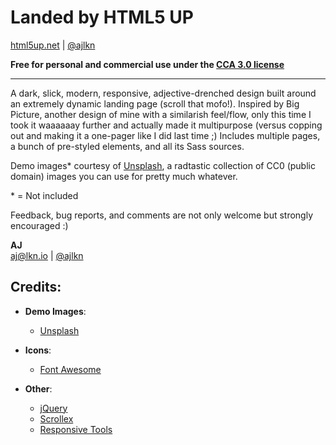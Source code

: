# Landed by HTML5 UP

[html5up.net](https://html5up.net) | [@ajlkn](https://twitter.com/ajlkn)

**Free for personal and commercial use under the [CCA 3.0 license](https://html5up.net/license)**

---

A dark, slick, modern, responsive, adjective-drenched design built around an extremely dynamic landing page (scroll that mofo!). Inspired by Big Picture, another design of mine with a similarish feel/flow, only this time I took it waaaaaay further and actually made it multipurpose (versus copping out and making it a one-pager like I did last time ;) Includes multiple pages, a bunch of pre-styled elements, and all its Sass sources.

Demo images* courtesy of [Unsplash](https://unsplash.com), a radtastic collection of CC0 (public domain) images you can use for pretty much whatever.

\* = Not included

Feedback, bug reports, and comments are not only welcome but strongly encouraged :)

**AJ**  
[aj@lkn.io](mailto:aj@lkn.io) | [@ajlkn](https://twitter.com/ajlkn)

## Credits:

- **Demo Images**:
  - [Unsplash](https://unsplash.com)

- **Icons**:
  - [Font Awesome](https://fontawesome.io)

- **Other**:
  - [jQuery](https://jquery.com)
  - [Scrollex](https://github.com/ajlkn/jquery.scrollex)
  - [Responsive Tools](https://github.com/ajlkn/responsive-tools)
